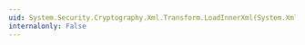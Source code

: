 ```yaml
---
uid: System.Security.Cryptography.Xml.Transform.LoadInnerXml(System.Xml.XmlNodeList)
internalonly: False
---
```

